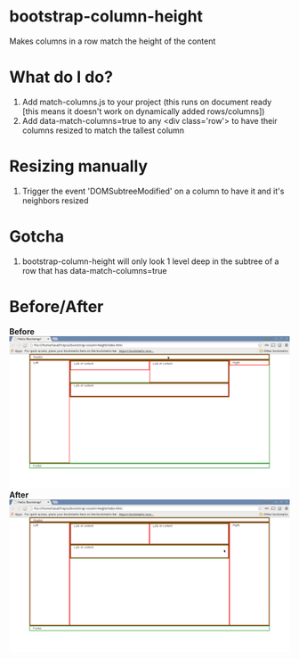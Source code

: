 # bootstrap-column-height
Makes columns in a row match the height of the content

# What do I do?
1) Add match-columns.js to your project (this runs on document ready [this means it doesn't work on dynamically added rows/columns])<br/>
2) Add data-match-columns=true to any &lt;div class='row'&gt; to have their columns resized to match the tallest column

# Resizing manually
1) Trigger the event 'DOMSubtreeModified' on a column to have it and it's neighbors resized

# Gotcha
1) bootstrap-column-height will only look 1 level deep in the subtree of a row that has data-match-columns=true

# Before/After
<b>Before</b>
![Before Image](/images/before-1.png?raw=true "Before")
<b>After</b>
![After Image](/images/after-1.png?raw=true "After")
